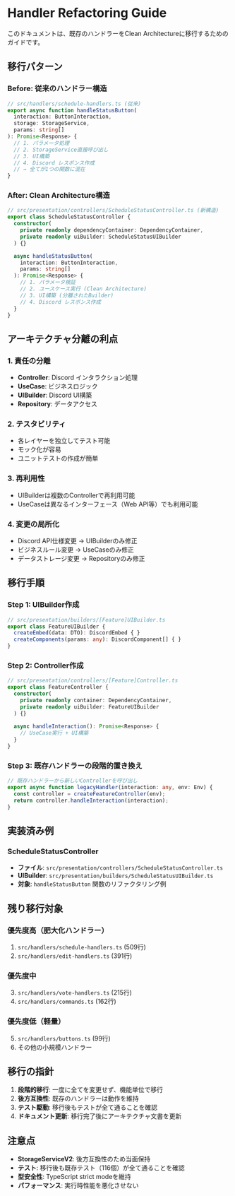 # Handler Refactoring Guide

このドキュメントは、既存のハンドラーをClean Architectureに移行するためのガイドです。

## 移行パターン

### Before: 従来のハンドラー構造

```typescript
// src/handlers/schedule-handlers.ts (従来)
export async function handleStatusButton(
  interaction: ButtonInteraction,
  storage: StorageService,
  params: string[]
): Promise<Response> {
  // 1. パラメータ処理
  // 2. StorageService直接呼び出し
  // 3. UI構築
  // 4. Discord レスポンス作成
  // → 全てが1つの関数に混在
}
```

### After: Clean Architecture構造

```typescript
// src/presentation/controllers/ScheduleStatusController.ts (新構造)
export class ScheduleStatusController {
  constructor(
    private readonly dependencyContainer: DependencyContainer,
    private readonly uiBuilder: ScheduleStatusUIBuilder
  ) {}

  async handleStatusButton(
    interaction: ButtonInteraction,
    params: string[]
  ): Promise<Response> {
    // 1. パラメータ検証
    // 2. ユースケース実行 (Clean Architecture)
    // 3. UI構築 (分離されたBuilder)
    // 4. Discord レスポンス作成
  }
}
```

## アーキテクチャ分離の利点

### 1. 責任の分離
- **Controller**: Discord インタラクション処理
- **UseCase**: ビジネスロジック
- **UIBuilder**: Discord UI構築
- **Repository**: データアクセス

### 2. テスタビリティ
- 各レイヤーを独立してテスト可能
- モック化が容易
- ユニットテストの作成が簡単

### 3. 再利用性
- UIBuilderは複数のControllerで再利用可能
- UseCaseは異なるインターフェース（Web API等）でも利用可能

### 4. 変更の局所化
- Discord API仕様変更 → UIBuilderのみ修正
- ビジネスルール変更 → UseCaseのみ修正
- データストレージ変更 → Repositoryのみ修正

## 移行手順

### Step 1: UIBuilder作成
```typescript
// src/presentation/builders/[Feature]UIBuilder.ts
export class FeatureUIBuilder {
  createEmbed(data: DTO): DiscordEmbed { }
  createComponents(params: any): DiscordComponent[] { }
}
```

### Step 2: Controller作成
```typescript
// src/presentation/controllers/[Feature]Controller.ts
export class FeatureController {
  constructor(
    private readonly container: DependencyContainer,
    private readonly uiBuilder: FeatureUIBuilder
  ) {}
  
  async handleInteraction(): Promise<Response> {
    // UseCase実行 + UI構築
  }
}
```

### Step 3: 既存ハンドラーの段階的置き換え
```typescript
// 既存ハンドラーから新しいControllerを呼び出し
export async function legacyHandler(interaction: any, env: Env) {
  const controller = createFeatureController(env);
  return controller.handleInteraction(interaction);
}
```

## 実装済み例

### ScheduleStatusController
- **ファイル**: `src/presentation/controllers/ScheduleStatusController.ts`
- **UIBuilder**: `src/presentation/builders/ScheduleStatusUIBuilder.ts`
- **対象**: `handleStatusButton` 関数のリファクタリング例

## 残り移行対象

### 優先度高（肥大化ハンドラー）
1. `src/handlers/schedule-handlers.ts` (509行)
2. `src/handlers/edit-handlers.ts` (391行)

### 優先度中
3. `src/handlers/vote-handlers.ts` (215行)
4. `src/handlers/commands.ts` (162行)

### 優先度低（軽量）
5. `src/handlers/buttons.ts` (99行)
6. その他の小規模ハンドラー

## 移行の指針

1. **段階的移行**: 一度に全てを変更せず、機能単位で移行
2. **後方互換性**: 既存のハンドラーは動作を維持
3. **テスト駆動**: 移行後もテストが全て通ることを確認
4. **ドキュメント更新**: 移行完了後にアーキテクチャ文書を更新

## 注意点

- **StorageServiceV2**: 後方互換性のため当面保持
- **テスト**: 移行後も既存テスト（116個）が全て通ることを確認
- **型安全性**: TypeScript strict modeを維持
- **パフォーマンス**: 実行時性能を悪化させない